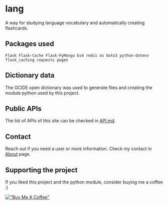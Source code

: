 # lang

A way for studying language vocabulary and automatically creating flashcards.

## Packages used

```
Flask Flask-Cache Flask-PyMongo bs4 redis os boto3 python-dotenv flask_caching requests pwgen 
```

## Dictionary data

The GCIDE open dictionary was used to generate files and creating the module python used by this project.

## Public APIs

The list of APIs of this site can be checked in [API.md](API.md).

## Contact

Reach out if you need a user or more information. Check my contact in [About](https://langapp.leafarlins.com/about) page.

## Supporting the project

If you liked this project and the python module, consider buying me a coffee :)

[!["Buy Me A Coffee"](https://www.buymeacoffee.com/assets/img/custom_images/orange_img.png)](https://www.buymeacoffee.com/leafarlins)

